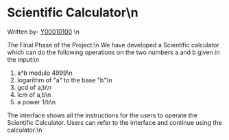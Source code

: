 # Scientific Calculator\n

Written by- [Y00010100](https://github.com/akhilagrawal1001/UnderTheHood/blob/78b4c05056ac2306a43952306f5dff377758154f/Teams/Y00010100/README.md) \n

The Final Phase of the Project:\n
We have developed a Scientific calculator which can do the following operations on the two numbers a and b given in the input:\n
1) a^b modulo 4999\n
2) logarithm of "a" to the base "b"\n
3) gcd of a,b\n
4) lcm of a,b\n
5) a power 1/b\n

The interface shows all the instructions for the users to operate the Scientific Calculator. Users can refer to the interface and continue using the calculator.\n
